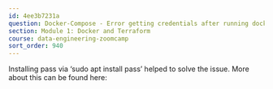 ```yaml
---
id: 4ee3b7231a
question: Docker-Compose - Error getting credentials after running docker-compose up -d
section: Module 1: Docker and Terraform
course: data-engineering-zoomcamp
sort_order: 940
---
```


Installing pass via ‘sudo apt install pass’ helped to solve the issue. More about this can be found here:

